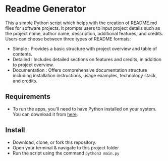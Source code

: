 # Readme Generator

This a simple Python script which helps with the creation of README.md files for software projects. It prompts users to input project details such as the project name, author name, description, additional features, and credits. 
Users can choose between three types of README formats:

- Simple : Provides a basic structure with project overview and table of contents.
- Detailed : Includes detailed sections on features and credits, in addition to project overview.
- Documentation : Offers comprehensive documentation structure including installation instructions, usage examples, technology stack, and credits.


## Requirements

- To run the apps, you'll need to have Python installed on your system. You can download it from [here](https://www.python.org/downloads/).

## Install 
- Download, clone, or fork this repository.
- Open your terminal & navigate to this project folder
- Run the script using the command `python3 main.py`
